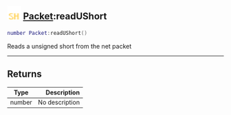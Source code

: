 ## <img src="../../.gitbook/assets/shared.png" width="32" height="32" /> [Packet](../packet/README.md):readUShort

```lua
number Packet:readUShort()
```

Reads a unsigned short from the net packet

------
## Returns

| Type   | Description |
| ------ | ----------: |
| number | No description |

